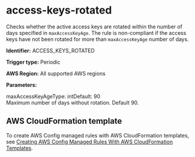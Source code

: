 # access\-keys\-rotated<a name="access-keys-rotated"></a>

Checks whether the active access keys are rotated within the number of days specified in `maxAccessKeyAge`\. The rule is non\-compliant if the access keys have not been rotated for more than `maxAccessKeyAge` number of days\. 

**Identifier:** ACCESS\_KEYS\_ROTATED

**Trigger type:** Periodic

**AWS Region:** All supported AWS regions

**Parameters:**

maxAccessKeyAgeType: intDefault: 90  
Maximum number of days without rotation\. Default 90\.

## AWS CloudFormation template<a name="w24aac11c29c17b7b1c15"></a>

To create AWS Config managed rules with AWS CloudFormation templates, see [Creating AWS Config Managed Rules With AWS CloudFormation Templates](aws-config-managed-rules-cloudformation-templates.md)\.